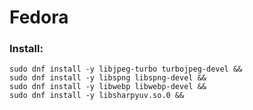 # Fedora

### Install:

```shell
sudo dnf install -y libjpeg-turbo turbojpeg-devel &&
sudo dnf install -y libspng libspng-devel &&
sudo dnf install -y libwebp libwebp-devel &&
sudo dnf install -y libsharpyuv.so.0 &&
```
